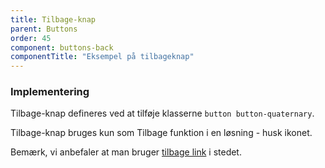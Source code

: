 ```yaml
---
title: Tilbage-knap
parent: Buttons
order: 45
component: buttons-back
componentTitle: "Eksempel på tilbageknap"
---
```


### Implementering
Tilbage-knap defineres ved at tilføje klasserne `button button-quaternary`.

Tilbage-knap bruges kun som Tilbage funktion i en løsning - husk ikonet.

Bemærk, vi anbefaler at man bruger <a href="/komponenter/tilbage-link/">tilbage link</a> i stedet.
